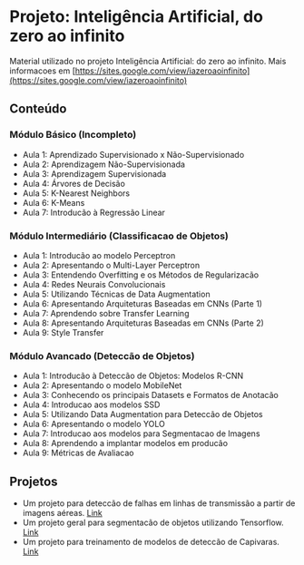 # Projeto: Inteligência Artificial, do zero ao infinito
Material utilizado no projeto Inteligência Artificial: do zero ao infinito. Mais informacoes em [https://sites.google.com/view/iazeroaoinfinito](https://sites.google.com/view/iazeroaoinfinito)

## Conteúdo

### Módulo Básico (Incompleto)
- Aula 1: Aprendizado Supervisionado x Não-Supervisionado
- Aula 2: Aprendizagem Não-Supervisionada
- Aula 3: Aprendizagem Supervisionada
- Aula 4: Árvores de Decisão
- Aula 5: K-Nearest Neighbors
- Aula 6: K-Means
- Aula 7: Introducão à Regressão Linear

### Módulo Intermediário (Classificacao de Objetos)

- Aula 1: Introducão ao modelo Perceptron
- Aula 2: Apresentando o Multi-Layer Perceptron
- Aula 3: Entendendo Overfitting e os Métodos de Regularizacão
- Aula 4: Redes Neurais Convolucionais
- Aula 5: Utilizando Técnicas de Data Augmentation
- Aula 6: Apresentando Arquiteturas Baseadas em CNNs (Parte 1)
- Aula 7: Aprendendo sobre Transfer Learning
- Aula 8: Apresentando Arquiteturas Baseadas em CNNs (Parte 2)
- Aula 9: Style Transfer

### Módulo Avancado (Deteccão de Objetos)

- Aula 1: Introducão à Deteccão de Objetos: Modelos R-CNN
- Aula 2: Apresentando o modelo MobileNet
- Aula 3: Conhecendo os principais Datasets e Formatos de Anotacão
- Aula 4: Introducao aos modelos SSD
- Aula 5: Utilizando Data Augmentation para Deteccão de Objetos
- Aula 6: Apresentando o modelo YOLO
- Aula 7: Introducao aos modelos para Segmentacao de Imagens
- Aula 8: Aprendendo a implantar modelos em producão
- Aula 9: Métricas de Avaliacao

## Projetos
- Um projeto para deteccão de falhas em linhas de transmissão a partir de imagens aéreas. [Link](https://github.com/freds0/fault_detection_power_transmission_lines)
- Um projeto geral para segmentacão de objetos utilizando Tensorflow. [Link](https://github.com/freds0/capybara_image_segmentation)
- Um projeto para treinamento de modelos de deteccão de Capivaras.  [Link](https://github.com/freds0/capybara_object_detection)
